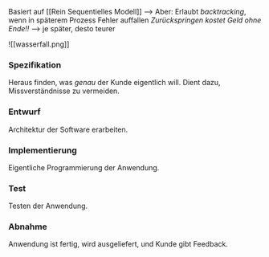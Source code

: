 Basiert auf [[Rein Sequentielles Modell]]
--> Aber: Erlaubt _backtracking_, wenn in späterem Prozess Fehler auffallen
_Zurückspringen kostet Geld ohne Ende!!_
--> je später, desto teurer

![[wasserfall.png]]

### Spezifikation
Heraus finden, was _genau_ der Kunde eigentlich will. Dient dazu, Missverständnisse zu vermeiden.

### Entwurf
Architektur der Software erarbeiten. 

### Implementierung
Eigentliche Programmierung der Anwendung.


### Test
Testen der Anwendung.


### Abnahme
Anwendung ist fertig, wird ausgeliefert, und Kunde gibt Feedback.